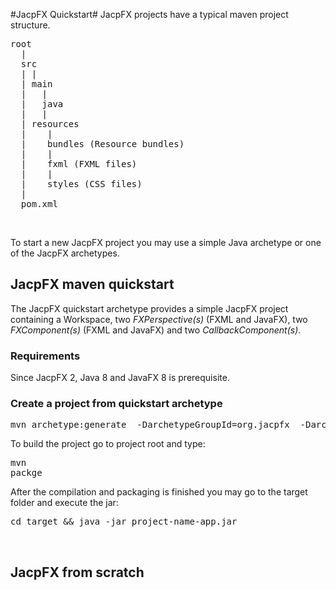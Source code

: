 
#JacpFX Quickstart#
JacpFX projects have a typical maven project structure.
<pre>
root
  |
  src
  | |
  | main
  |   |
  |	  java
  |	  |
  |	resources
  |	   |
  |    bundles (Resource bundles)
  |	   |
  |	   fxml (FXML files)
  |	   |
  |	   styles (CSS files)
  |
  pom.xml  
</pre>  
<br/>

To start a new JacpFX project you may use a simple Java archetype or one of the JacpFX archetypes.

## JacpFX maven quickstart ##
The JacpFX quickstart archetype provides a simple JacpFX project containing a Workspace, two <i>FXPerspective(s)</i> (FXML and JavaFX), two <i>FXComponent(s)</i> (FXML and JavaFX) and two <i>CallbackComponent(s)</i>.

### Requirements ###
Since JacpFX 2, Java 8 and JavaFX 8 is prerequisite.

### Create a project from quickstart archetype ###
<pre>mvn archetype:generate  -DarchetypeGroupId=org.jacpfx  -DarchetypeArtifactId=JacpFX-simple-quickstart  -DarchetypeVersion=2.0-RC4</pre>


To build the project go to project root and type: <pre>mvn packge</pre> 

After the compilation and packaging is finished you may go to the target folder and execute the jar: 
<pre>cd target && java -jar project-name-app.jar</pre>

<br/>

## JacpFX from scratch ##
